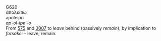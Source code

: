 G620  
ἀπολείπω  
apoleipō  
*ap-ol-ipe‘-o*  
From [575](g0575) and [3007](g3007) to *leave* behind (passively
*remain*); by implication to *forsake:* - leave, remain.  
